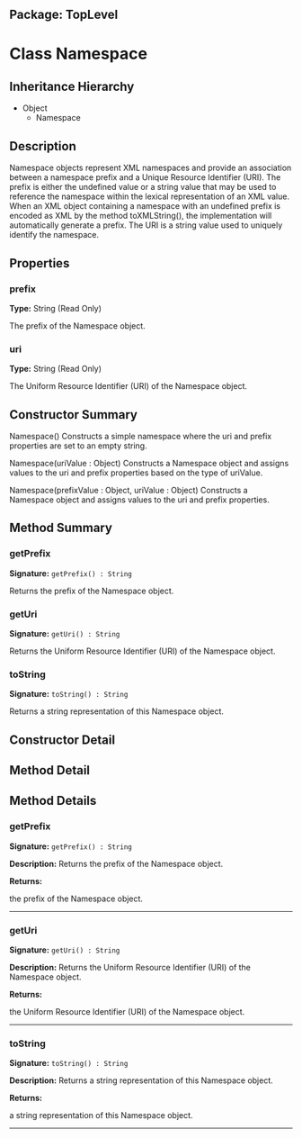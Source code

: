 ## Package: TopLevel

# Class Namespace

## Inheritance Hierarchy

- Object
  - Namespace

## Description

Namespace objects represent XML namespaces and provide an association between a namespace prefix and a Unique Resource Identifier (URI). The prefix is either the undefined value or a string value that may be used to reference the namespace within the lexical representation of an XML value. When an XML object containing a namespace with an undefined prefix is encoded as XML by the method toXMLString(), the implementation will automatically generate a prefix. The URI is a string value used to uniquely identify the namespace.

## Properties

### prefix

**Type:** String (Read Only)

The prefix of the Namespace object.

### uri

**Type:** String (Read Only)

The Uniform Resource Identifier (URI) of the Namespace object.

## Constructor Summary

Namespace() Constructs a simple namespace where the uri and prefix properties are set to an empty string.

Namespace(uriValue : Object) Constructs a Namespace object and assigns values to the uri and prefix properties based on the type of uriValue.

Namespace(prefixValue : Object, uriValue : Object) Constructs a Namespace object and assigns values to the uri and prefix properties.

## Method Summary

### getPrefix

**Signature:** `getPrefix() : String`

Returns the prefix of the Namespace object.

### getUri

**Signature:** `getUri() : String`

Returns the Uniform Resource Identifier (URI) of the Namespace object.

### toString

**Signature:** `toString() : String`

Returns a string representation of this Namespace object.

## Constructor Detail

## Method Detail

## Method Details

### getPrefix

**Signature:** `getPrefix() : String`

**Description:** Returns the prefix of the Namespace object.

**Returns:**

the prefix of the Namespace object.

---

### getUri

**Signature:** `getUri() : String`

**Description:** Returns the Uniform Resource Identifier (URI) of the Namespace object.

**Returns:**

the Uniform Resource Identifier (URI) of the Namespace object.

---

### toString

**Signature:** `toString() : String`

**Description:** Returns a string representation of this Namespace object.

**Returns:**

a string representation of this Namespace object.

---